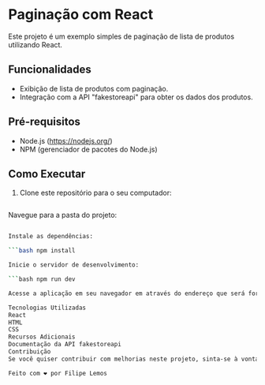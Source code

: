 # Paginação com React

Este projeto é um exemplo simples de paginação de lista de produtos utilizando React.

## Funcionalidades

- Exibição de lista de produtos com paginação.
- Integração com a API "fakestoreapi" para obter os dados dos produtos.

## Pré-requisitos

- Node.js (https://nodejs.org/)
- NPM (gerenciador de pacotes do Node.js)

## Como Executar

1. Clone este repositório para o seu computador:
   ```bash git clone https://github.com/filipelemosL/Paginacao-com-React.git
Navegue para a pasta do projeto:

  ```bash cd Paginacao-com-React

Instale as dependências:

  ```bash npm install

Inicie o servidor de desenvolvimento:

  ```bash npm run dev

Acesse a aplicação em seu navegador em através do endereço que será fornecido

Tecnologias Utilizadas
React
HTML
CSS
Recursos Adicionais
Documentação da API fakestoreapi
Contribuição
Se você quiser contribuir com melhorias neste projeto, sinta-se à vontade para abrir uma issue ou enviar um pull request.

Feito com ❤️ por Filipe Lemos
